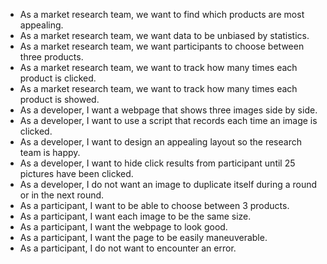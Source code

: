 - As a market research team, we want to find which products are most appealing.
- As a market research team, we want data to be unbiased by statistics.
- As a market research team, we want participants to choose between three products.
- As a market research team, we want to track how many times each product is clicked.
- As a market research team, we want to track how many times each product is showed.
- As a developer, I want a webpage that shows three images side by side.
- As a developer, I want to use a script that records each time an image is clicked.
- As a developer, I want to design an appealing layout so the research team is happy.
- As a developer, I want to hide click results from participant until 25 pictures have been clicked.
- As a developer, I do not want an image to duplicate itself during a round or in the next round.
- As a participant, I want to be able to choose between 3 products.
- As a participant, I want each image to be the same size.
- As a participant, I want the webpage to look good.
- As a participant, I want the page to be easily maneuverable.
- As a participant, I do not want to encounter an error.
